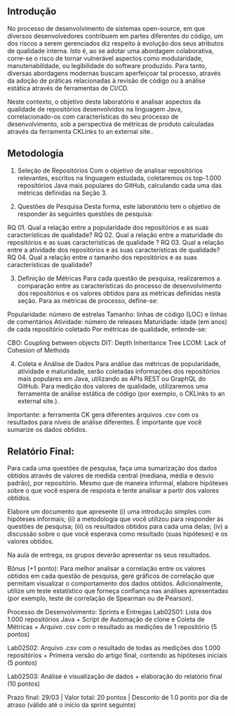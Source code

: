 ## Introdução
No processo de desenvolvimento de sistemas open-source, em que diversos desenvolvedores contribuem em partes diferentes do código, um dos riscos a serem gerenciados diz respeito à evolução dos seus atributos de qualidade interna. Isto é, ao se adotar uma abordagem colaborativa, corre-se o risco de tornar vulnerável aspectos como modularidade, manutenabilidade, ou legibilidade do software produzido. Para tanto, diversas abordagens modernas buscam aperfeiçoar tal processo, através da adoção de práticas relacionadas à revisão de código ou à análise estática através de ferramentas de CI/CD.

Neste contexto, o objetivo deste laboratório é analisar aspectos da qualidade de repositórios desenvolvidos na linguagem Java, correlacionado-os com características do seu processo de desenvolvimento, sob a perspectiva de métricas de produto calculadas através da ferramenta CKLinks to an external site..

 

## Metodologia
1. Seleção de Repositórios
Com o objetivo de analisar repositórios relevantes, escritos na linguagem estudada, coletaremos os top-1.000 repositórios Java mais populares do GitHub, calculando cada uma das métricas definidas na Seção 3.

 

2. Questões de Pesquisa
Desta forma, este laboratório tem o objetivo de responder às seguintes questões de pesquisa:

RQ 01. Qual a relação entre a popularidade dos repositórios e as suas características de qualidade?
RQ 02. Qual a relação entre a maturidade do repositórios e as suas características de qualidade ? 
RQ 03. Qual a relação entre a atividade dos repositórios e as suas características de qualidade?  
RQ 04. Qual a relação entre o tamanho dos repositórios e as suas características de qualidade?  
 

3. Definição de Métricas
Para cada questão de pesquisa, realizaremos a comparação entre as características do processo de desenvolvimento dos repositórios e os valores obtidos para as métricas definidas nesta seção. Para as métricas de processo, define-se:

Popularidade: número de estrelas
Tamanho: linhas de código (LOC) e linhas de comentários
Atividade: número de releases
Maturidade: idade (em anos) de cada repositório coletado
Por métricas de qualidade, entende-se:

CBO: Coupling between objects
DIT: Depth Inheritance Tree
LCOM: Lack of Cohesion of Methods
 

4. Coleta e Análise de Dados
Para análise das métricas de popularidade, atividade e maturidade, serão coletadas informações dos repositórios mais populares em Java, utilizando as APIs REST ou GraphQL do GitHub. Para medição dos valores de qualidade, utilizaremos uma ferramenta de análise estática de código (por exemplo, o CKLinks to an external site.).

Importante: a ferramenta CK gera diferentes arquivos .csv com os resultados para níveis de análise diferentes. É importante que você sumarize os dados obtidos. 

 

## Relatório Final:
Para cada uma questões de pesquisa, faça uma sumarização dos dados obtidos através de valores de medida central (mediana, média e desvio padrão), por repositório. Mesmo que de maneira informal, elabore hipóteses sobre o que você espera de resposta e tente analisar a partir dos valores obtidos. 

Elabore um documento que apresente (i) uma introdução simples com hipóteses informais; (ii) a metodologia que você utilizou para responder às questões de pesquisa; (iii) os resultados obtidos para cada uma delas; (iv) a discussão sobre o que você esperava como resultado (suas hipóteses) e os valores obtidos.  

Na aula de entrega, os grupos deverão apresentar os seus resultados.

 

Bônus (+1 ponto):
Para melhor analisar a correlação entre os valores obtidos em cada questão de pesquisa, gere gráficos de correlação que permitam visualizar o comportamento dos dados obtidos. Adicionalmente, utilize um teste estatístico que forneça confiança nas análises apresentadas (por exemplo, teste de correlação de Spearman ou de Pearson).

 

Processo de Desenvolvimento:
Sprints e Entregas
Lab02S01: Lista dos 1.000 repositórios Java + Script de Automação de clone e Coleta de Métricas + Arquivo .csv com o resultado as medições de 1 repositório (5 pontos)

Lab02S02: Arquivo .csv com o resultado de todas as medições dos 1.000 repositórios + Primeira versão do artigo final, contendo as hipóteses iniciais (5 pontos)

Lab02S03: Análise e visualização de dados + elaboração do relatório final (10 pontos)

Prazo final: 29/03 | Valor total: 20 pontos | Desconto de 1.0 ponto por dia de atraso (válido até o início da sprint seguinte)
